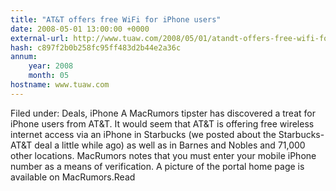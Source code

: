 ```yaml
---
title: "AT&T offers free WiFi for iPhone users"
date: 2008-05-01 13:00:00 +0000
external-url: http://www.tuaw.com/2008/05/01/atandt-offers-free-wifi-for-iphone-users/
hash: c897f2b0b258fc95ff483d2b44e2a36c
annum:
    year: 2008
    month: 05
hostname: www.tuaw.com
---
```


Filed under: Deals, iPhone
A MacRumors tipster has discovered a treat for iPhone users from AT&T. It would seem that AT&T is offering free wireless internet access via an iPhone in Starbucks (we posted about the Starbucks-AT&T deal a little while ago) as well as in Barnes and Nobles and 71,000 other locations. MacRumors notes that you must enter your mobile iPhone number as a means of verification. A picture of the portal home page is available on MacRumors.Read
